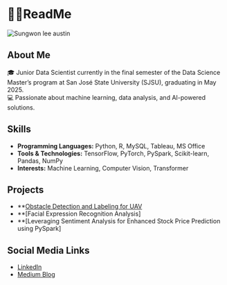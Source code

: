 # 🧑‍🎓ReadMe
![Sungwon lee austin](https://github.com/user-attachments/assets/c0b446ea-0bba-4942-a5a4-a612fcf5dd38)
## About Me
🎓 Junior Data Scientist currently in the final semester of the Data Science Master’s program at San José State University (SJSU), graduating in May 2025.  
💻 Passionate about machine learning, data analysis, and AI-powered solutions.

## Skills
- **Programming Languages:** Python, R, MySQL, Tableau, MS Office
- **Tools & Technologies:** TensorFlow, PyTorch, PySpark, Scikit-learn, Pandas, NumPy
- **Interests:** Machine Learning, Computer Vision, Transformer

## Projects
- **[Obstacle Detection and Labeling for UAV](link-to-project)
- **[Facial Expression Recognition Analysis]
- **[Leveraging Sentiment Analysis for Enhanced Stock Price Prediction using PySpark]

## Social Media Links
- [LinkedIn](https://www.linkedin.com/in/lee-sungwon/)
- [Medium Blog](https://medium.com/@pumadd1227)

